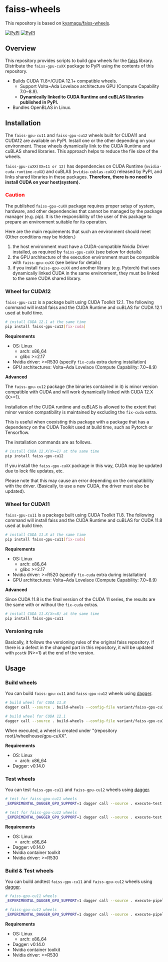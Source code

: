 # faiss-wheels

This repository is based on [kyamagu/faiss-wheels](https://github.com/kyamagu/faiss-wheels).

[![PyPI](https://img.shields.io/pypi/v/faiss-gpu-cu11?label=faiss-gpu-cu11)](https://pypi.org/project/faiss-gpu-cu11/)
[![PyPI](https://img.shields.io/pypi/v/faiss-gpu-cu12?label=faiss-gpu-cu12)](https://pypi.org/project/faiss-gpu-cu12/)

## Overview

This repository provides scripts to build gpu wheels for the [faiss](https://github.com/facebookresearch/faiss) library.
Distribute the `faiss-gpu-cuXX` package to PyPI using the contents of this repository. 

* Builds CUDA 11.8+/CUDA 12.1+ compatible wheels.
  * Support Volta\~Ada Lovelace architecture GPU (Compute Capability 7.0\~8.9).
  * **Dynamically linked to CUDA Runtime and cuBLAS libraries published in PyPI.**
* Bundles OpenBLAS in Linux.


## Installation

The `faiss-gpu-cu11` and `faiss-gpu-cu12` wheels built for CUDA11 and CUDA12 are available on PyPI.
Install one or the other depending on your environment.
These wheels dynamically link to the CUDA Runtime and cuBLAS shared libraries. This approach helps to reduce the file size of the wheels.

`faiss-gpu-cuXX(XX=11 or 12)` has dependencies on CUDA Runtime (`nvidia-cuda-runtime-cuXX`) and cuBLAS (`nvidia-cublas-cuXX`) released by PyPI, and links shared libraries in these packages. 
**Therefore, there is no need to install CUDA on your host(system).**

### <span style="color: red; ">Caution</span>

The published `faiss-gpu-cuXX` package requires proper setup of system, hardware, and other dependencies that cannot be managed by the package manager (e.g. pip).
It is the responsibility of the user of this package to prepare an environment suitable for its operation.

Here are the main requirements that such an environment should meet (Other conditions may be hidden.)

1. the host environment must have a CUDA-compatible Nvidia Driver installed, as required by `faiss-gpu-cuXX` (see below for details)
2. the GPU architecture of the execution environment must be compatible with `faiss-gpu-cuXX` (see below for details)
3. if you install `faiss-gpu-cuXX` and another library (e.g. Pytorch) that uses dynamically linked CUDA in the same environment, they must be linked to the same CUDA shared library.

### Wheel for CUDA12

`faiss-gpu-cu12` is a package built using CUDA Toolkit 12.1.
The following command will install faiss and the CUDA Runtime and cuBLAS for CUDA 12.1 used at build time.

```bash
# install CUDA 12.1 at the same time
pip install faiss-gpu-cu12[fix-cuda]
```

**Requirements**
* OS: Linux
  * arch: x86_64
  * glibc >=2.17
* Nvidia driver: >=R530 (specify `fix-cuda` extra during installation)
* GPU architectures: Volta\~Ada Lovelace (Compute Capability: 7.0\~8.9)

**Advanced**

The `faiss-gpu-cu12` package (the binaries contained in it) is minor version compatible with CUDA and will work dynamically linked with CUDA 12.X (X>=1).

Installation of the CUDA runtime and cuBLAS is allowed to the extent that minor version compatibility is maintained by excluding the `fix-cuda` extra.

This is useful when coexisting this package with a package that has a dependency on the CUDA Toolkit used at build time, such as Pytorch or Tensorflow.

The installation commands are as follows.

```bash
# install CUDA 12.X(X>=1) at the same time
pip install faiss-gpu-cu12
```

If you install the `faiss-gpu-cuXX` package in this way, CUDA may be updated due to lock file updates, etc.

Please note that this may cause an error depending on the compatibility with the driver. (Basically, to use a new CUDA, the driver must also be updated).


### Wheel for CUDA11

`faiss-gpu-cu11` is a package built using CUDA Toolkit 11.8.
The following command will install faiss and the CUDA Runtime and cuBLAS for CUDA 11.8 used at build time.

```bash
# install CUDA 11.8 at the same time
pip install faiss-gpu-cu11[fix-cuda]
```

**Requirements**
* OS: Linux
  * arch: x86_64
  * glibc >=2.17
* Nvidia driver: >=R520 (specify `fix-cuda` extra during installation)
* GPU architectures: Volta\~Ada Lovelace (Compute Capability: 7.0\~8.9)

**Advanced**

Since CUDA 11.8 is the final version of the CUDA 11 series, the results are the same with or without the `fix-cuda` extras.

```bash
# install CUDA 11.X(X>=8) at the same time
pip install faiss-gpu-cu11
```

### Versioning rule

Basically, it follows the versioning rules of the original faiss repository.
If there is a defect in the changed part in this repository, it will be updated with `postN` (N>=1) at the end of the version.

## Usage

### Build wheels

You can build `faiss-gpu-cu11` and `faiss-gpu-cu12` wheels using [dagger](https://dagger.io).

```bash
# build wheel for CUDA 11.8
dagger call --source . build-wheels --config-file variant/faiss-gpu-cu11/config.toml --output ./wheelhouse/gpu-cu11

# build wheel for CUDA 12.1
dagger call --source . build-wheels --config-file variant/faiss-gpu-cu12/config.toml --output ./wheelhouse/gpu-cu12
```

When executed, a wheel is created under "{repository root}/wheelhouse/gpu-cuXX".


**Requirements**
* OS: Linux
  * arch: x86_64
* Dagger: v0.14.0

### Test wheels

You can test `faiss-gpu-cu11` and `faiss-gpu-cu12` wheels using [dagger](https://dagger.io).


```bash
# test for faiss-gpu-cu11 wheels
_EXPERIMENTAL_DAGGER_GPU_SUPPORT=1 dagger call --source . execute-test --config-file variant/faiss-gpu-cu11/config.toml --wheel-dir ./wheelhouse/gpu-cu11

# test for faiss-gpu-cu12 wheels
_EXPERIMENTAL_DAGGER_GPU_SUPPORT=1 dagger call --source . execute-test --config-file variant/faiss-gpu-cu12/config.toml --wheel-dir ./wheelhouse/gpu-cu12
```

**Requirements**
* OS: Linux
  * arch: x86_64
* Dagger: v0.14.0
* Nvidia container toolkit
* Nvidia driver: >=R530


### Build & Test wheels

You can build andtest `faiss-gpu-cu11` and `faiss-gpu-cu12` wheels using [dagger](https://dagger.io).

```bash
# faiss-gpu-cu11 wheels
_EXPERIMENTAL_DAGGER_GPU_SUPPORT=1 dagger call --source . execute-pipeline --config-file variant/faiss-gpu-cu11/config.toml --output=./wheelhouse/gpu-cu11

# faiss-gpu-cu12 wheels
_EXPERIMENTAL_DAGGER_GPU_SUPPORT=1 dagger call --source . execute-pipeline --config-file variant/faiss-gpu-cu12/config.toml --output=./wheelhouse/gpu-cu12
```

**Requirements**
* OS: Linux
  * arch: x86_64
* Dagger: v0.14.0
* Nvidia container toolkit
* Nvidia driver: >=R530